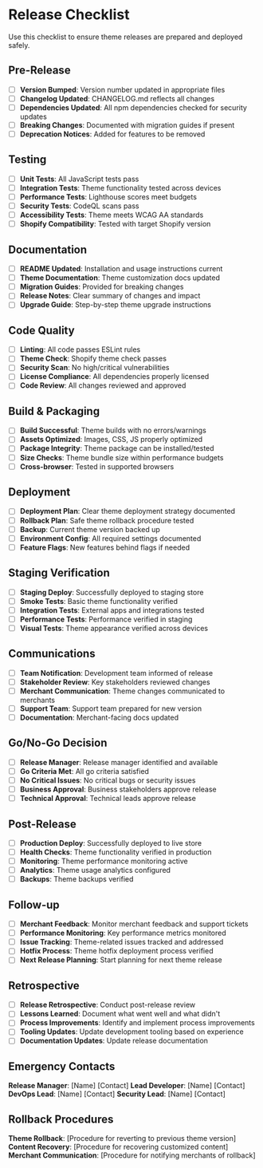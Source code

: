 # Release Checklist

Use this checklist to ensure theme releases are prepared and deployed safely.

## Pre-Release

- [ ] **Version Bumped**: Version number updated in appropriate files
- [ ] **Changelog Updated**: CHANGELOG.md reflects all changes
- [ ] **Dependencies Updated**: All npm dependencies checked for security updates
- [ ] **Breaking Changes**: Documented with migration guides if present
- [ ] **Deprecation Notices**: Added for features to be removed

## Testing

- [ ] **Unit Tests**: All JavaScript tests pass
- [ ] **Integration Tests**: Theme functionality tested across devices
- [ ] **Performance Tests**: Lighthouse scores meet budgets
- [ ] **Security Tests**: CodeQL scans pass
- [ ] **Accessibility Tests**: Theme meets WCAG AA standards
- [ ] **Shopify Compatibility**: Tested with target Shopify version

## Documentation

- [ ] **README Updated**: Installation and usage instructions current
- [ ] **Theme Documentation**: Theme customization docs updated
- [ ] **Migration Guides**: Provided for breaking changes
- [ ] **Release Notes**: Clear summary of changes and impact
- [ ] **Upgrade Guide**: Step-by-step theme upgrade instructions

## Code Quality

- [ ] **Linting**: All code passes ESLint rules
- [ ] **Theme Check**: Shopify theme check passes
- [ ] **Security Scan**: No high/critical vulnerabilities
- [ ] **License Compliance**: All dependencies properly licensed
- [ ] **Code Review**: All changes reviewed and approved

## Build & Packaging

- [ ] **Build Successful**: Theme builds with no errors/warnings
- [ ] **Assets Optimized**: Images, CSS, JS properly optimized
- [ ] **Package Integrity**: Theme package can be installed/tested
- [ ] **Size Checks**: Theme bundle size within performance budgets
- [ ] **Cross-browser**: Tested in supported browsers

## Deployment

- [ ] **Deployment Plan**: Clear theme deployment strategy documented
- [ ] **Rollback Plan**: Safe theme rollback procedure tested
- [ ] **Backup**: Current theme version backed up
- [ ] **Environment Config**: All required settings documented
- [ ] **Feature Flags**: New features behind flags if needed

## Staging Verification

- [ ] **Staging Deploy**: Successfully deployed to staging store
- [ ] **Smoke Tests**: Basic theme functionality verified
- [ ] **Integration Tests**: External apps and integrations tested
- [ ] **Performance Tests**: Performance verified in staging
- [ ] **Visual Tests**: Theme appearance verified across devices

## Communications

- [ ] **Team Notification**: Development team informed of release
- [ ] **Stakeholder Review**: Key stakeholders reviewed changes
- [ ] **Merchant Communication**: Theme changes communicated to merchants
- [ ] **Support Team**: Support team prepared for new version
- [ ] **Documentation**: Merchant-facing docs updated

## Go/No-Go Decision

- [ ] **Release Manager**: Release manager identified and available
- [ ] **Go Criteria Met**: All go criteria satisfied
- [ ] **No Critical Issues**: No critical bugs or security issues
- [ ] **Business Approval**: Business stakeholders approve release
- [ ] **Technical Approval**: Technical leads approve release

## Post-Release

- [ ] **Production Deploy**: Successfully deployed to live store
- [ ] **Health Checks**: Theme functionality verified in production
- [ ] **Monitoring**: Theme performance monitoring active
- [ ] **Analytics**: Theme usage analytics configured
- [ ] **Backups**: Theme backups verified

## Follow-up

- [ ] **Merchant Feedback**: Monitor merchant feedback and support tickets
- [ ] **Performance Monitoring**: Key performance metrics monitored
- [ ] **Issue Tracking**: Theme-related issues tracked and addressed
- [ ] **Hotfix Process**: Theme hotfix deployment process verified
- [ ] **Next Release Planning**: Start planning for next theme release

## Retrospective

- [ ] **Release Retrospective**: Conduct post-release review
- [ ] **Lessons Learned**: Document what went well and what didn't
- [ ] **Process Improvements**: Identify and implement process improvements
- [ ] **Tooling Updates**: Update development tooling based on experience
- [ ] **Documentation Updates**: Update release documentation

## Emergency Contacts

**Release Manager**: [Name] [Contact]
**Lead Developer**: [Name] [Contact]
**DevOps Lead**: [Name] [Contact]
**Security Lead**: [Name] [Contact]

## Rollback Procedures

**Theme Rollback**: [Procedure for reverting to previous theme version]
**Content Recovery**: [Procedure for recovering customized content]
**Merchant Communication**: [Procedure for notifying merchants of rollback]

